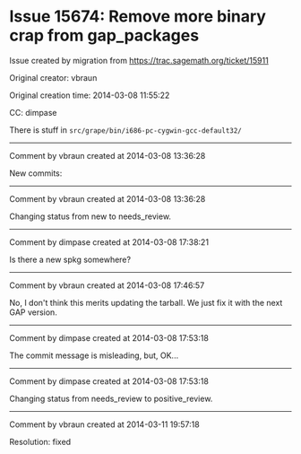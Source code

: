 # Issue 15674: Remove more binary crap from gap_packages

Issue created by migration from https://trac.sagemath.org/ticket/15911

Original creator: vbraun

Original creation time: 2014-03-08 11:55:22

CC:  dimpase

There is stuff in `src/grape/bin/i686-pc-cygwin-gcc-default32/`



---

Comment by vbraun created at 2014-03-08 13:36:28

New commits:


---

Comment by vbraun created at 2014-03-08 13:36:28

Changing status from new to needs_review.


---

Comment by dimpase created at 2014-03-08 17:38:21

Is there a new spkg somewhere?


---

Comment by vbraun created at 2014-03-08 17:46:57

No, I don't think this merits updating the tarball. We just fix it with the next GAP version.


---

Comment by dimpase created at 2014-03-08 17:53:18

The commit message is misleading, but, OK...


---

Comment by dimpase created at 2014-03-08 17:53:18

Changing status from needs_review to positive_review.


---

Comment by vbraun created at 2014-03-11 19:57:18

Resolution: fixed
